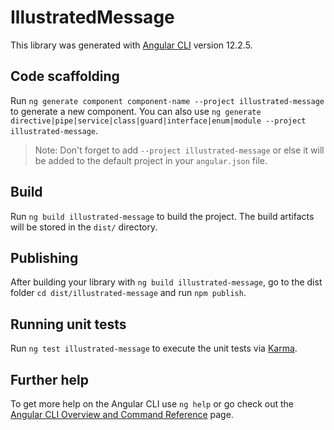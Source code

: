 # IllustratedMessage

This library was generated with [Angular CLI](https://github.com/angular/angular-cli) version 12.2.5.

## Code scaffolding

Run `ng generate component component-name --project illustrated-message` to generate a new component. You can also use `ng generate directive|pipe|service|class|guard|interface|enum|module --project illustrated-message`.
> Note: Don't forget to add `--project illustrated-message` or else it will be added to the default project in your `angular.json` file. 

## Build

Run `ng build illustrated-message` to build the project. The build artifacts will be stored in the `dist/` directory.

## Publishing

After building your library with `ng build illustrated-message`, go to the dist folder `cd dist/illustrated-message` and run `npm publish`.

## Running unit tests

Run `ng test illustrated-message` to execute the unit tests via [Karma](https://karma-runner.github.io).

## Further help

To get more help on the Angular CLI use `ng help` or go check out the [Angular CLI Overview and Command Reference](https://angular.io/cli) page.
